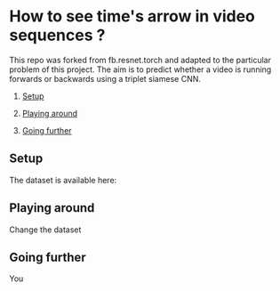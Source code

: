 # How to see time's arrow in video sequences ? 

This repo was forked from fb.resnet.torch and adapted to the particular problem of this project. The aim is to predict whether a video is running forwards or backwards using a triplet siamese CNN. 

1. [Setup](#setup)

2. [Playing around](#playing-around)

3. [Going further](#going-further)

 
## Setup 

The dataset is available here:



## Playing around

Change the dataset 

## Going further

You 
